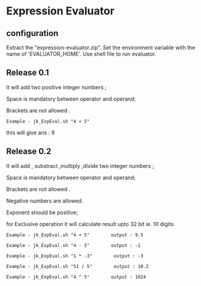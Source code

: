Expression Evaluator
==========


configuration 
-------------
Extract the "expression-evaluator.zip".
Set the environment variable with the name of 'EVALUATOR_HOME'.
Use shell file to run evaluator.

   
Release 0.1
--------------

It will add two positive integer numbers ;

Space is mandatory between operator and operand;

Brackets are not allowed .

`Example - jk_ExpEval.sh "4 + 5" `

this will give ans : 9

Release 0.2
--------------

It will add , substract ,multiply ,divide two integer numbers ;

Space is mandatory between operator and operand;

Brackets are not allowed .

Negative numbers are allowed.

Exponent should be positive;

for Exclusive operation it will calculate result upto 32 bit ie. 10 digits.

`Example - jk_ExpEval.sh "4 + 5"        output : 9.5`

`Example - jk_ExpEval.sh "4 - 5"        output : -1`

`Example - jk_ExpEval.sh "1 * -3"        output : -3`

`Example - jk_ExpEval.sh "51 / 5"        output : 10.2`

`Example - jk_ExpEval.sh "4 ^ 5"        output : 1024`
